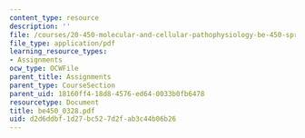 ```yaml
---
content_type: resource
description: ''
file: /courses/20-450-molecular-and-cellular-pathophysiology-be-450-spring-2005/d2d6ddbf1d27bc527d2fab3c44b06b26_be450_0328.pdf
file_type: application/pdf
learning_resource_types:
- Assignments
ocw_type: OCWFile
parent_title: Assignments
parent_type: CourseSection
parent_uid: 18160ff4-18d8-4576-ed64-0033b0fb6478
resourcetype: Document
title: be450_0328.pdf
uid: d2d6ddbf-1d27-bc52-7d2f-ab3c44b06b26
---
```

